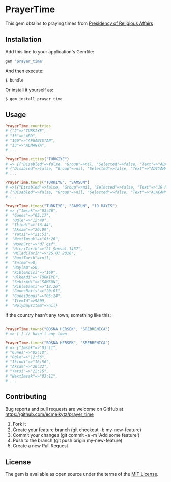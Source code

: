 # PrayerTime

This gem obtains to praying times from [Presidency of Religious Affairs](http://www.diyanet.gov.tr/)

## Installation

Add this line to your application's Gemfile:

```ruby
gem 'prayer_time'
```

And then execute:

    $ bundle

Or install it yourself as:

    $ gem install prayer_time

## Usage

```ruby
PrayerTime.countries
# {"2"=>"TURKIYE",
# "33"=>"ABD",
# "166"=>"AFGANISTAN",
# "13"=>"ALMANYA",
# ...

PrayerTime.cities("TURKIYE")
# => [{"Disabled"=>false, "Group"=>nil, "Selected"=>false, "Text"=>"ADANA", "Value"=>"500"},
# {"Disabled"=>false, "Group"=>nil, "Selected"=>false, "Text"=>"ADIYAMAN", "Value"=>"501"},
# ...

PrayerTime.towns("TURKIYE", "SAMSUN")
# =>[{"Disabled"=>false, "Group"=>nil, "Selected"=>false, "Text"=>"19 MAYIS", "Value"=>"9809"},
# {"Disabled"=>false, "Group"=>nil, "Selected"=>false, "Text"=>"ALAÇAM", "Value"=>"9810"},
# ...

PrayerTime.times("TURKIYE", "SAMSUN", "19 MAYIS")
# => {"Imsak"=>"03:26",
#  "Gunes"=>"05:17",
#  "Ogle"=>"12:49",
#  "Ikindi"=>"16:44",
#  "Aksam"=>"20:09",
#  "Yatsi"=>"21:51",
#  "NextImsak"=>"03:26",
#  "MoonSrc"=>"d7.gif",
#  "HicriTarih"=>"21 Şevval 1437",
#  "MiladiTarih"=>"25.07.2016",
#  "RumiTarih"=>nil,
#  "Enlem"=>0,
#  "Boylam"=>0,
#  "KibleAcisi"=>"169",
#  "UlkeAdi"=>"TÜRKİYE",
#  "SehirAdi"=>"SAMSUN",
#  "KibleSaati"=>"12:26",
#  "GunesBatis"=>"20:01",
#  "GunesDogus"=>"05:24",
#  "ItemId"=>9809,
#  "HolyDaysItem"=>nil}
```
If the country hasn't  any town, something like this:
```ruby

PrayerTime.towns("BOSNA HERSEK", "SREBRENICA")
# => [ ] // hasn't any town

PrayerTime.times("BOSNA HERSEK", "SREBRENICA")
# => {"Imsak"=>"03:11",
# "Gunes"=>"05:18",
# "Ogle"=>"12:56",
# "Ikindi"=>"16:56",
# "Aksam"=>"20:22",
# "Yatsi"=>"22:15",
# "NextImsak"=>"03:11",
# ...
```

## Contributing

Bug reports and pull requests are welcome on GitHub at https://github.com/ecmelkytz/prayer_time

1. Fork it
2. Create your feature branch (git checkout -b my-new-feature)
3. Commit your changes (git commit -a -m 'Add some feature')
4. Push to the branch (git push origin my-new-feature)
5. Create a new Pull Request


## License

The gem is available as open source under the terms of the [MIT License](http://opensource.org/licenses/MIT).
